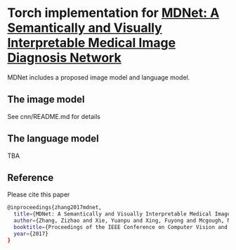 # Torch implementation for [MDNet: A Semantically and Visually Interpretable Medical Image Diagnosis Network](https://www.cise.ufl.edu/~zizhao/mdnet.html)

MDNet includes a proposed image model and language model.

## The image model
See cnn/README.md for details 


## The language model
TBA
## Reference
Please cite this paper 
```bash
@inproceedings{zhang2017mdnet,
  title={MDNet: A Semantically and Visually Interpretable Medical Image Diagnosis Network},
  author={Zhang, Zizhao and Xie, Yuanpu and Xing, Fuyong and Mcgough, Mason and Yang, Lin},
  booktitle={Proceedings of the IEEE Conference on Computer Vision and Pattern Recognition},
  year={2017} 
}
```

